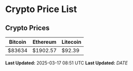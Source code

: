 # Crypto Price List

## Crypto Prices
| Bitcoin | Ethereum | Litecoin |
| ------- | -------- | -------- |
| $83634 | $1902.57 | $92.39 |
**Last Updated:** 2025-03-17 08:51 UTC
**Last Updated:** $DATE$
